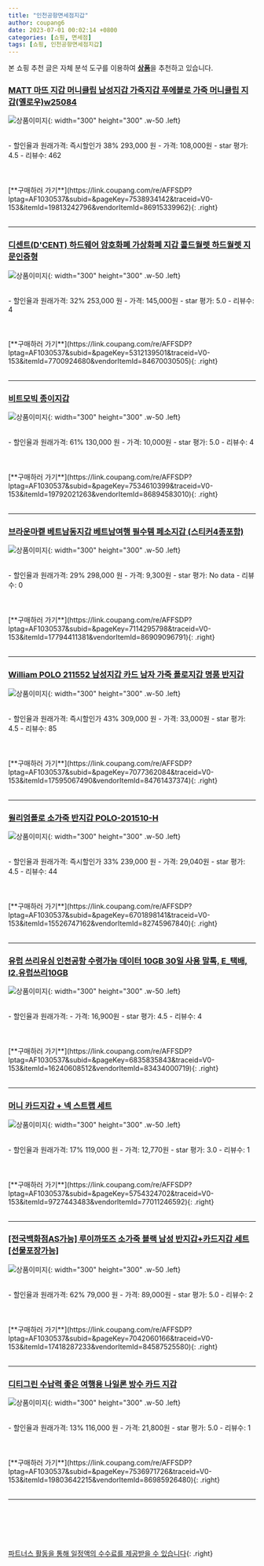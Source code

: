 ```yaml
---
title: "인천공항면세점지갑"
author: coupang6
date: 2023-07-01 00:02:14 +0800
categories: [쇼핑, 면세점]
tags: [쇼핑, 인천공항면세점지갑]
---
```


본 쇼핑 추천 글은 자체 분석 도구를 이용하여 [**상품**](https://link.coupang.com/a/bao1ui)을 추천하고 있습니다.

### [MATT 마뜨 지갑 머니클립 남성지갑 가죽지갑 푸에블로 가죽 머니클립 지갑(옐로우)w25084](https://link.coupang.com/re/AFFSDP?lptag=AF1030537&subid=&pageKey=7538934142&traceid=V0-153&itemId=19813242796&vendorItemId=86915339962)

![상품이미지](https://thumbnail7.coupangcdn.com/thumbnails/remote/230x230ex/image/vendor_inventory/ff35/76eb1504ba5d39baf5dc0f87d0853992553ee548fd1f4b44126a5d2998a7.jpg){: width="300" height="300" .w-50 .left}


<br>
- 할인율과 원래가격: 즉시할인가 38%  293,000   원
- 가격: 108,000원
- star 평가: 4.5
- 리뷰수: 462
<br>
<br>
<br>
<br>
[**구매하러 가기**](https://link.coupang.com/re/AFFSDP?lptag=AF1030537&subid=&pageKey=7538934142&traceid=V0-153&itemId=19813242796&vendorItemId=86915339962){: .right}
<br>
<br>

---

### [디센트(D'CENT) 하드웨어 암호화폐 가상화폐 지갑 콜드월렛 하드월렛 지문인증형](https://link.coupang.com/re/AFFSDP?lptag=AF1030537&subid=&pageKey=5312139501&traceid=V0-153&itemId=7700924680&vendorItemId=84670030505)

![상품이미지](https://thumbnail8.coupangcdn.com/thumbnails/remote/230x230ex/image/vendor_inventory/ea3e/a3b19d270f42ea981d1ae11a4c32b0b5cfb6364e768f371f24e7e0b08aff.png){: width="300" height="300" .w-50 .left}


<br>
- 할인율과 원래가격: 32%  253,000   원
- 가격: 145,000원
- star 평가: 5.0
- 리뷰수: 4
<br>
<br>
<br>
<br>
[**구매하러 가기**](https://link.coupang.com/re/AFFSDP?lptag=AF1030537&subid=&pageKey=5312139501&traceid=V0-153&itemId=7700924680&vendorItemId=84670030505){: .right}
<br>
<br>

---

### [비트모빅 종이지갑](https://link.coupang.com/re/AFFSDP?lptag=AF1030537&subid=&pageKey=7534610399&traceid=V0-153&itemId=19792021263&vendorItemId=86894583010)

![상품이미지](https://thumbnail8.coupangcdn.com/thumbnails/remote/230x230ex/image/vendor_inventory/d3f3/bddb84d2f7901a568bd9ac1bf63a041f67a885011cf5e9cd50127e5249b8.jpg){: width="300" height="300" .w-50 .left}


<br>
- 할인율과 원래가격: 61%  130,000   원
- 가격: 10,000원
- star 평가: 5.0
- 리뷰수: 4
<br>
<br>
<br>
<br>
[**구매하러 가기**](https://link.coupang.com/re/AFFSDP?lptag=AF1030537&subid=&pageKey=7534610399&traceid=V0-153&itemId=19792021263&vendorItemId=86894583010){: .right}
<br>
<br>

---

### [브라운마켙 베트남동지갑 베트남여행 필수템 페소지갑 (스티커4종포함)](https://link.coupang.com/re/AFFSDP?lptag=AF1030537&subid=&pageKey=7114295798&traceid=V0-153&itemId=17794411381&vendorItemId=86909096791)

![상품이미지](https://thumbnail10.coupangcdn.com/thumbnails/remote/230x230ex/image/vendor_inventory/044f/612fc7765530dadae55de8f77d8031ac0297e7d3fedda9d49fc919e43e8b.png){: width="300" height="300" .w-50 .left}


<br>
- 할인율과 원래가격: 29%  298,000   원
- 가격: 9,300원
- star 평가: No data
- 리뷰수: 0
<br>
<br>
<br>
<br>
[**구매하러 가기**](https://link.coupang.com/re/AFFSDP?lptag=AF1030537&subid=&pageKey=7114295798&traceid=V0-153&itemId=17794411381&vendorItemId=86909096791){: .right}
<br>
<br>

---

### [William POLO 211552 남성지갑 카드 남자 가죽 폴로지갑 명품 반지갑](https://link.coupang.com/re/AFFSDP?lptag=AF1030537&subid=&pageKey=7077362084&traceid=V0-153&itemId=17595067490&vendorItemId=84761437374)

![상품이미지](https://thumbnail6.coupangcdn.com/thumbnails/remote/230x230ex/image/vendor_inventory/1a55/6d9cb2d4fd804734dc972339f39734d585bf7e2e3031d46f3860521c7f2d.jpg){: width="300" height="300" .w-50 .left}


<br>
- 할인율과 원래가격: 즉시할인가 43%  309,000   원
- 가격: 33,000원
- star 평가: 4.5
- 리뷰수: 85
<br>
<br>
<br>
<br>
[**구매하러 가기**](https://link.coupang.com/re/AFFSDP?lptag=AF1030537&subid=&pageKey=7077362084&traceid=V0-153&itemId=17595067490&vendorItemId=84761437374){: .right}
<br>
<br>

---

### [윌리엄폴로 소가죽 반지갑 POLO-201510-H](https://link.coupang.com/re/AFFSDP?lptag=AF1030537&subid=&pageKey=6701898141&traceid=V0-153&itemId=15526747162&vendorItemId=82745967840)

![상품이미지](https://thumbnail9.coupangcdn.com/thumbnails/remote/230x230ex/image/vendor_inventory/2ee0/1cd912e198f05ac49d54851c2122a433ccf8520315e9f2e966e7ad32d098.jpg){: width="300" height="300" .w-50 .left}


<br>
- 할인율과 원래가격: 즉시할인가 33%  239,000   원
- 가격: 29,040원
- star 평가: 4.5
- 리뷰수: 44
<br>
<br>
<br>
<br>
[**구매하러 가기**](https://link.coupang.com/re/AFFSDP?lptag=AF1030537&subid=&pageKey=6701898141&traceid=V0-153&itemId=15526747162&vendorItemId=82745967840){: .right}
<br>
<br>

---

### [유럽 쓰리유심 인천공항 수령가능 데이터 10GB 30일 사용 말톡, E_택배, I2.유럽쓰리10GB](https://link.coupang.com/re/AFFSDP?lptag=AF1030537&subid=&pageKey=6835835843&traceid=V0-153&itemId=16240608512&vendorItemId=83434000719)

![상품이미지](https://thumbnail7.coupangcdn.com/thumbnails/remote/230x230ex/image/vendor_inventory/2423/6f888ac7e47ab6ac2cddd9d694df616b35428fbd5dbb08f96f60b7b65ea3.jpg){: width="300" height="300" .w-50 .left}


<br>
- 할인율과 원래가격: 
- 가격: 16,900원
- star 평가: 4.5
- 리뷰수: 4
<br>
<br>
<br>
<br>
[**구매하러 가기**](https://link.coupang.com/re/AFFSDP?lptag=AF1030537&subid=&pageKey=6835835843&traceid=V0-153&itemId=16240608512&vendorItemId=83434000719){: .right}
<br>
<br>

---

### [머니 카드지갑 + 넥 스트랩 세트](https://link.coupang.com/re/AFFSDP?lptag=AF1030537&subid=&pageKey=5754324702&traceid=V0-153&itemId=9727443483&vendorItemId=77011246592)

![상품이미지](https://thumbnail7.coupangcdn.com/thumbnails/remote/230x230ex/image/retail/images/4433437399282128-fb562001-5843-4333-9926-e4709be4403e.jpg){: width="300" height="300" .w-50 .left}


<br>
- 할인율과 원래가격: 17%  119,000   원
- 가격: 12,770원
- star 평가: 3.0
- 리뷰수: 1
<br>
<br>
<br>
<br>
[**구매하러 가기**](https://link.coupang.com/re/AFFSDP?lptag=AF1030537&subid=&pageKey=5754324702&traceid=V0-153&itemId=9727443483&vendorItemId=77011246592){: .right}
<br>
<br>

---

### [[전국백화점AS가능] 루이까또즈 소가죽 블랙 남성 반지갑+카드지갑 세트 [선물포장가능]](https://link.coupang.com/re/AFFSDP?lptag=AF1030537&subid=&pageKey=7042060166&traceid=V0-153&itemId=17418287233&vendorItemId=84587525580)

![상품이미지](https://thumbnail9.coupangcdn.com/thumbnails/remote/230x230ex/image/vendor_inventory/b000/c28841cd19875ae0e8e34f492b8b1a55d7911234b3b7a04b02981f68db1e.png){: width="300" height="300" .w-50 .left}


<br>
- 할인율과 원래가격: 62%  79,000   원
- 가격: 89,000원
- star 평가: 5.0
- 리뷰수: 2
<br>
<br>
<br>
<br>
[**구매하러 가기**](https://link.coupang.com/re/AFFSDP?lptag=AF1030537&subid=&pageKey=7042060166&traceid=V0-153&itemId=17418287233&vendorItemId=84587525580){: .right}
<br>
<br>

---

### [디티그린 수납력 좋은 여행용 나일론 방수 카드 지갑](https://link.coupang.com/re/AFFSDP?lptag=AF1030537&subid=&pageKey=7536971726&traceid=V0-153&itemId=19803642215&vendorItemId=86985926480)

![상품이미지](https://thumbnail9.coupangcdn.com/thumbnails/remote/230x230ex/image/vendor_inventory/c83d/c804e8b81484c07236f6d8dd7504ea92529830c1227e575ce250db661496.jpg){: width="300" height="300" .w-50 .left}


<br>
- 할인율과 원래가격: 13%  116,000   원
- 가격: 21,800원
- star 평가: 5.0
- 리뷰수: 1
<br>
<br>
<br>
<br>
[**구매하러 가기**](https://link.coupang.com/re/AFFSDP?lptag=AF1030537&subid=&pageKey=7536971726&traceid=V0-153&itemId=19803642215&vendorItemId=86985926480){: .right}
<br>
<br>

---
<br><br><br><br><br> [파트너스 활동을 통해 일정액의 수수료를 제공받을 수 있습니다](https://link.coupang.com/a/bao1ui){: .right}